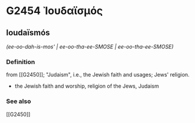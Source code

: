 # G2454 Ἰουδαϊσμός

## Ioudaïsmós

_(ee-oo-dah-is-mos' | ee-oo-tha-ee-SMOSE | ee-oo-tha-ee-SMOSE)_

### Definition

from [[G2450]]; "Judaism", i.e., the Jewish faith and usages; Jews' religion.

- the Jewish faith and worship, religion of the Jews, Judaism

### See also

[[G2450]]

